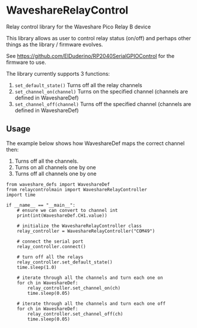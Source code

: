 # WaveshareRelayControl
Relay control library for the Waveshare Pico Relay B device

This library allows as user to control relay status (on/off) and perhaps other things as the library / firmware evolves. 

See 
https://github.com/ElDuderino/RP2040SerialGPIOControl for the firmware to use. 

The library currently supports 3 functions:

1) ```set_default_state()``` Turns off all the relay channels
2) ```set_channel_on(channel)``` Turns on the specified channel (channels are defined in WaveshareDef)
3) ```set_channel_off(channel)``` Turns off the specified channel (channels are defined in WaveshareDef)

## Usage
The example below shows how WaveshareDef maps the correct channel then:
1) Turns off all the channels.
2) Turns on all channels one by one
3) Turns off all channels one by one

```
from waveshare_defs import WaveshareDef
from relaycontrolmain import WaveshareRelayController
import time

if __name__ == "__main__":
    # ensure we can convert to channel int
    print(int(WaveshareDef.CH1.value))
    
    # initialize the WaveshareRelayController class
    relay_controller = WaveshareRelayController("COM49")
    
    # connect the serial port
    relay_controller.connect()
    
    # turn off all the relays
    relay_controller.set_default_state()
    time.sleep(1.0)
    
    # iterate through all the channels and turn each one on
    for ch in WaveshareDef:
        relay_controller.set_channel_on(ch)
        time.sleep(0.05)
    
    # iterate through all the channels and turn each one off
    for ch in WaveshareDef:
        relay_controller.set_channel_off(ch)
        time.sleep(0.05)


```
